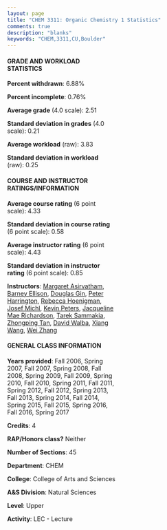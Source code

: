 ```yaml
---
layout: page
title: "CHEM 3311: Organic Chemistry 1 Statistics"
comments: true
description: "blanks"
keywords: "CHEM,3311,CU,Boulder"
---
```

<head>
<script src="https://ajax.googleapis.com/ajax/libs/jquery/2.1.3/jquery.min.js"></script>
<script src="https://dl.dropboxusercontent.com/s/pc42nxpaw1ea4o9/highcharts.js?dl=0"></script>
<!-- <script src="../assets/js/highcharts.js"></script> -->
<style type="text/css">@font-face {
	font-family: "Bebas Neue";
	src: url(https://www.filehosting.org/file/details/544349/BebasNeue Regular.otf) format("opentype");
	}
	h1.Bebas { 
		font-family: "Bebas Neue", Verdana, Tahoma;
	}
</style>
</head>
<body>
	<div id="container" style="float: right; width: 45%; height: 88%; margin-left: 2.5%; margin-right: 2.5%;"></div>
	<script language="JavaScript">
		$(document).ready(function() {
		var chart = {type: 'column'};
		var title = {text: 'Grade Distribution'};
		var xAxis = {categories: ['A','B','C','D','F'],crosshair: true};
		var yAxis = {min: 0,title: {text: 'Percentage'}};
		var tooltip = {headerFormat: '<center><b><span style="font-size:20px">{point.key}</span></b></center>',
		               pointFormat: '<td style="padding:0"><b>{point.y:.1f}%</b></td>',
		               footerFormat: '</table>',shared: true,useHTML: true};
		var plotOptions = {column: {pointPadding: 0.0,borderWidth: 0}};  
		var credits = {enabled: false};var series= [{name: 'Percent',data: [21.46,31.27,31.75,9.47,6.05,]}];
		var json = {};
		json.chart = chart;
		json.title = title;
		json.tooltip = tooltip;
		json.xAxis = xAxis;
		json.yAxis = yAxis;  
		json.series = series;
		json.plotOptions = plotOptions;  
		json.credits = credits;
		$('#container').highcharts(json);
	});
	</script>
</body>
			   
#### GRADE AND WORKLOAD STATISTICS

**Percent withdrawn**: 6.88%

**Percent incomplete**: 0.76%

**Average grade** (4.0 scale): 2.51

**Standard deviation in grades** (4.0 scale): 0.21

**Average workload** (raw): 3.83

**Standard deviation in workload** (raw): 0.25

#### COURSE AND INSTRUCTOR RATINGS/INFORMATION

**Average course rating** (6 point scale): 4.33

**Standard deviation in course rating** (6 point scale): 0.58

**Average instructor rating** (6 point scale): 4.43

**Standard deviation in instructor rating** (6 point scale): 0.85

**Instructors**: <a href='../../instructors/Margaret_Asirvatham'>Margaret Asirvatham</a>, <a href='../../instructors/Barney_Ellison'>Barney Ellison</a>, <a href='../../instructors/Douglas_Gin'>Douglas Gin</a>, <a href='../../instructors/Peter_Harrington'>Peter Harrington</a>, <a href='../../instructors/Rebecca_Hoenigman'>Rebecca Hoenigman</a>, <a href='../../instructors/Josef_Michl'>Josef Michl</a>, <a href='../../instructors/Kevin_Peters'>Kevin Peters</a>, <a href='../../instructors/Jacqueline_Mae_Richardson'>Jacqueline Mae Richardson</a>, <a href='../../instructors/Tarek_Sammakia'>Tarek Sammakia</a>, <a href='../../instructors/Zhongping_Tan'>Zhongping Tan</a>, <a href='../../instructors/David_Walba'>David Walba</a>, <a href='../../instructors/Xiang_Wang'>Xiang Wang</a>, <a href='../../instructors/Wei_Zhang'>Wei Zhang</a>

#### GENERAL CLASS INFORMATION

**Years provided**: Fall 2006, Spring 2007, Fall 2007, Spring 2008, Fall 2008, Spring 2009, Fall 2009, Spring 2010, Fall 2010, Spring 2011, Fall 2011, Spring 2012, Fall 2012, Spring 2013, Fall 2013, Spring 2014, Fall 2014, Spring 2015, Fall 2015, Spring 2016, Fall 2016, Spring 2017

**Credits**: 4

**RAP/Honors class?** Neither

**Number of Sections**: 45

**Department**: CHEM

**College**: College of Arts and Sciences

**A&S Division**: Natural Sciences

**Level**: Upper

**Activity**: LEC - Lecture
